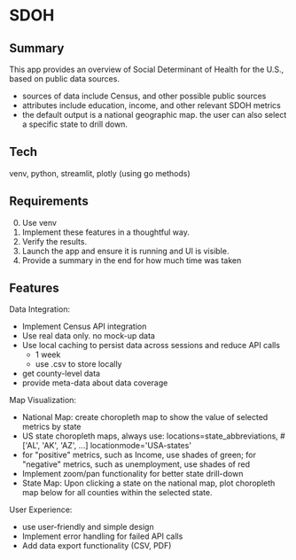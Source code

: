 # SDOH 

## Summary
This app provides an overview of Social Determinant of Health for the U.S., based on public data sources.
- sources of data include Census, and other possible public sources
- attributes include education, income, and other relevant SDOH metrics
- the default output is a national geographic map. the user can also select a specific state to drill down.

## Tech
venv, python, streamlit, plotly (using go methods)

## Requirements
0. Use venv
1. Implement these features in a thoughtful way. 
2. Verify the results. 
3. Launch the app and ensure it is running and UI is visible.
4. Provide a summary in the end for how much time was taken

## Features
  Data Integration:
  - Implement Census API integration
  - Use real data only. no mock-up data
  - Use local caching to persist data across sessions and reduce API calls
    - 1 week
    - use .csv to store locally
  - get county-level data 
  - provide meta-data about data coverage

  Map Visualization:
  - National Map: create choropleth map to show the value of selected metrics by state
  - US state choropleth maps, always use:
      locations=state_abbreviations,  # ['AL', 'AK', 'AZ', ...]
      locationmode='USA-states'
  - for "positive" metrics, such as Income, use shades of green; for "negative" metrics, such as unemployment, use shades of red
  - Implement zoom/pan functionality for better state drill-down
  - State Map: Upon clicking a state on the national map, plot choropleth map below for all counties within the selected state.

  User Experience:
  - use user-friendly and simple design
  - Implement error handling for failed API calls
  - Add data export functionality (CSV, PDF)

